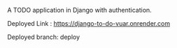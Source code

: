 A TODO application in Django with authentication.

Deployed Link : https://django-to-do-vuar.onrender.com

Deployed branch: deploy
